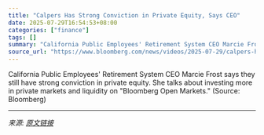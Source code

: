 ```yaml
---
title: "Calpers Has Strong Conviction in Private Equity, Says CEO"
date: 2025-07-29T16:54:53+08:00
categories: ["finance"]
tags: []
summary: "California Public Employees' Retirement System CEO Marcie Frost says they still have strong conviction in private equity. She talks about investing more in private markets and liquidity on \"Bloomberg "
source_url: "https://www.bloomberg.com/news/videos/2025-07-29/calpers-has-strong-conviction-in-private-equity-says-ceo"
---
```


California Public Employees' Retirement System CEO Marcie Frost says they still have strong conviction in private equity. She talks about investing more in private markets and liquidity on "Bloomberg Open Markets." (Source: Bloomberg)

---

*来源: [原文链接](https://www.bloomberg.com/news/videos/2025-07-29/calpers-has-strong-conviction-in-private-equity-says-ceo)*
